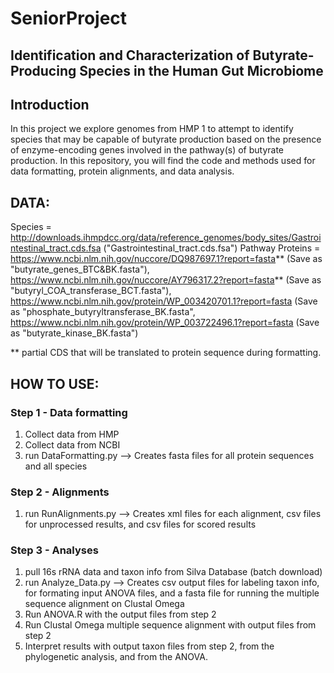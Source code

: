# SeniorProject
## Identification and Characterization of Butyrate-Producing Species in the Human Gut Microbiome

## Introduction
In this project we explore genomes from HMP 1 to attempt to identify species that may be capable of butyrate production based on the presence of enzyme-encoding genes involved in the pathway(s) of butyrate production. In this repository, you will find the code and methods used for data formatting, protein alignments, and data analysis.

## DATA:
Species = http://downloads.ihmpdcc.org/data/reference_genomes/body_sites/Gastrointestinal_tract.cds.fsa ("Gastrointestinal_tract.cds.fsa")
Pathway Proteins = https://www.ncbi.nlm.nih.gov/nuccore/DQ987697.1?report=fasta** (Save as "butyrate_genes_BTC&BK.fasta"), 
https://www.ncbi.nlm.nih.gov/nuccore/AY796317.2?report=fasta** (Save as "butyryl_COA_transferase_BCT.fasta"), https://www.ncbi.nlm.nih.gov/protein/WP_003420701.1?report=fasta (Save as "phosphate_butyryltransferase_BK.fasta", https://www.ncbi.nlm.nih.gov/protein/WP_003722496.1?report=fasta (Save as "butyrate_kinase_BK.fasta")

** partial CDS that will be translated to protein sequence during formatting.

## HOW TO USE:
### Step 1 - Data formatting
1. Collect data from HMP
2. Collect data from NCBI
3. run DataFormatting.py --> Creates fasta files for all protein sequences and all species

### Step 2 - Alignments
1. run RunAlignments.py --> Creates xml files for each alignment, csv files for unprocessed results, and csv files for scored results

### Step 3 - Analyses
1. pull 16s rRNA data and taxon info from Silva Database (batch download)
2. run Analyze_Data.py --> Creates csv output files for labeling taxon info, for formating input ANOVA files, and a fasta file for running the multiple sequence alignment on Clustal Omega
3. Run ANOVA.R with the output files from step 2
4. Run Clustal Omega multiple sequence alignment with output files from step 2
5. Interpret results with output taxon files from step 2, from the phylogenetic analysis, and from the ANOVA.
